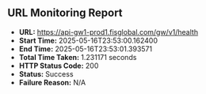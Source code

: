 ## URL Monitoring Report

- **URL:** https://api-gw1-prod1.fisglobal.com/gw/v1/health
- **Start Time:** 2025-05-16T23:53:00.162400
- **End Time:** 2025-05-16T23:53:01.393571
- **Total Time Taken:** 1.231171 seconds
- **HTTP Status Code:** 200
- **Status:** Success
- **Failure Reason:** N/A
